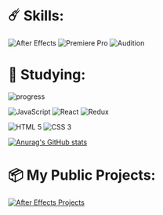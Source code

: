 # ☄️ Skills: 
![After Effects](https://img.shields.io/badge/Adobe%20after%20affects-CF96FD?style=for-the-badge&logo=Adobe%20after%20effects&logoColor=393665)
![Premiere Pro](https://img.shields.io/badge/Adobe%20Premiere%20Pro-9999FF?style=for-the-badge&logo=Adobe%20Premiere%20Pro&logoColor=white)
![Audition](https://img.shields.io/badge/Adobe%20Audition-b976ff?style=for-the-badge&logo=adobe%20Audition&logoColor=white)

# 🔖 Studying:
![progress](https://progress-bar.dev/63/?title=Сourse%20progress&width=210)

![JavaScript](https://img.shields.io/badge/JavaScript-323330?style=for-the-badge&logo=javascript&logoColor=F7DF1E)
![React](https://img.shields.io/badge/React-20232A?style=for-the-badge&logo=react&logoColor=61DAFB)
![Redux](https://img.shields.io/badge/Redux-593D88?style=for-the-badge&logo=redux&logoColor=white)


![HTML 5](https://img.shields.io/badge/HTML5-E34F26?style=for-the-badge&logo=html5&logoColor=white)
![CSS 3](https://img.shields.io/badge/CSS3-1572B6?style=for-the-badge&logo=css3&logoColor=white)


[![Anurag's GitHub stats](https://github-readme-stats.vercel.app/api?username=nanCreate)](https://github.com/anuraghazra/github-readme-stats)

# 📦 My Public Projects:
[![After Effects Projects](https://img.shields.io/badge/After_Effects_Projects-2ea44f?style=for-the-badge&logo=adobe+after+effects&logoColor=%23FFF)](https://github.com/nanCreate?tab=repositories&q=aeproject)
